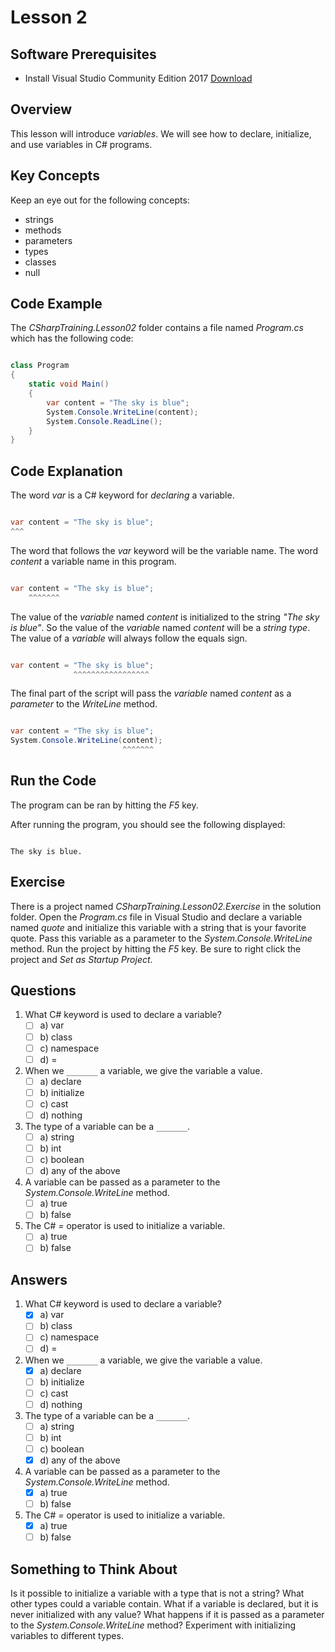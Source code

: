 # Lesson 2

## Software Prerequisites

- Install Visual Studio Community Edition 2017 [Download](https://www.visualstudio.com/downloads/)

## Overview

This lesson will introduce *variables*.  We will see how to declare, initialize, and use variables in C# programs.

## Key Concepts

Keep an eye out for the following concepts:

- strings
- methods
- parameters
- types
- classes
- null

## Code Example

The *CSharpTraining.Lesson02* folder contains a file named *Program.cs* which has the following code:

````csharp

class Program
{
    static void Main()
    {
        var content = "The sky is blue";
        System.Console.WriteLine(content);
        System.Console.ReadLine();
    }
}

````

## Code Explanation

The word *var* is a C# keyword for *declaring* a variable.

````csharp

var content = "The sky is blue";
^^^

````

The word that follows the *var* keyword will be the variable name.  The word *content* a variable name in this program.

````csharp

var content = "The sky is blue";
    ^^^^^^^

````

The value of the *variable* named *content* is initialized to the string *"The sky is blue"*.  So the value of the *variable* named *content* will be a *string type*.  The value of a *variable* will always follow the equals sign.  

````csharp

var content = "The sky is blue";
              ^^^^^^^^^^^^^^^^^

````

The final part of the script will pass the *variable* named *content* as a *parameter* to the *WriteLine* method.

````csharp

var content = "The sky is blue";
System.Console.WriteLine(content);
                         ^^^^^^^

````

## Run the Code

The program can be ran by hitting the *F5* key.  

After running the program, you should see the following displayed:

````

The sky is blue.

````

## Exercise

There is a project named *CSharpTraining.Lesson02.Exercise* in the solution folder.  Open the *Program.cs* file in Visual Studio and declare a variable named *quote* and initialize this variable with a string that is your favorite quote.  Pass this variable as a parameter to the *System.Console.WriteLine* method.  Run the project by hitting the *F5* key.  Be sure to right click the project and *Set as Startup Project*.

## Questions

1. What C# keyword is used to declare a variable?
    - [ ] a) var
    - [ ] b) class
    - [ ] c) namespace
    - [ ] d) =
1. When we `_______` a variable, we give the variable a value.
    - [ ] a) declare
    - [ ] b) initialize
    - [ ] c) cast
    - [ ] d) nothing
1. The type of a variable can be a `_______`.
    - [ ] a) string
    - [ ] b) int
    - [ ] c) boolean
    - [ ] d) any of the above
1. A variable can be passed as a parameter to the *System.Console.WriteLine* method.
    - [ ] a) true
    - [ ] b) false
1. The C# *=* operator is used to initialize a variable.
    - [ ] a) true
    - [ ] b) false

## Answers

1. What C# keyword is used to declare a variable?
    - [x] a) var
    - [ ] b) class
    - [ ] c) namespace
    - [ ] d) =
1. When we `_______` a variable, we give the variable a value.
    - [x] a) declare
    - [ ] b) initialize
    - [ ] c) cast
    - [ ] d) nothing
1. The type of a variable can be a `_______`.
    - [ ] a) string
    - [ ] b) int
    - [ ] c) boolean
    - [x] d) any of the above
1. A variable can be passed as a parameter to the *System.Console.WriteLine* method.
    - [x] a) true
    - [ ] b) false
1. The C# *=* operator is used to initialize a variable.
    - [x] a) true
    - [ ] b) false

## Something to Think About

Is it possible to initialize a variable with a type that is not a string?  What other types could a variable contain.  What if a variable is declared, but it is never initialized with any value?  What happens if it is passed as a parameter to the *System.Console.WriteLine* method?  Experiment with initializing variables to different types.

